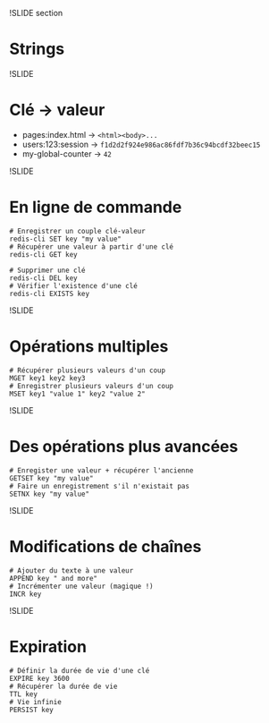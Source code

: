 !SLIDE section
# Strings #

!SLIDE
# Clé → valeur #

* pages:index.html  → `<html><body>...`
* users:123:session → `f1d2d2f924e986ac86fdf7b36c94bcdf32beec15`
* my-global-counter → `42`

!SLIDE
# En ligne de commande #

    # Enregistrer un couple clé-valeur
    redis-cli SET key "my value"
    # Récupérer une valeur à partir d'une clé
    redis-cli GET key

    # Supprimer une clé
    redis-cli DEL key
    # Vérifier l'existence d'une clé
    redis-cli EXISTS key

!SLIDE
# Opérations multiples #

    # Récupérer plusieurs valeurs d'un coup
    MGET key1 key2 key3
    # Enregistrer plusieurs valeurs d'un coup
    MSET key1 "value 1" key2 "value 2"

!SLIDE
# Des opérations plus avancées #

    # Enregister une valeur + récupérer l'ancienne
    GETSET key "my value"
    # Faire un enregistrement s'il n'existait pas
    SETNX key "my value"

!SLIDE
# Modifications de chaînes #

    # Ajouter du texte à une valeur
    APPEND key " and more"
    # Incrémenter une valeur (magique !)
    INCR key

!SLIDE
# Expiration #

    # Définir la durée de vie d'une clé
    EXPIRE key 3600
    # Récupérer la durée de vie
    TTL key
    # Vie infinie
    PERSIST key

